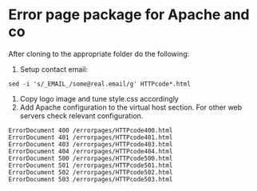 # Error page package for Apache and co

After cloning to the appropriate folder do the following:

1. Setup contact email: 
```Shell
sed -i 's/_EMAIL_/some@real.email/g' HTTPcode*.html
```
1. Copy logo image and tune style.css accordingly
1. Add Apache configuration to the virtual host section. For other web servers check relevant configuration.

```ApacheConf
ErrorDocument 400 /errorpages/HTTPcode400.html
ErrorDocument 401 /errorpages/HTTPcode401.html
ErrorDocument 403 /errorpages/HTTPcode403.html
ErrorDocument 404 /errorpages/HTTPcode404.html
ErrorDocument 500 /errorpages/HTTPcode500.html
ErrorDocument 501 /errorpages/HTTPcode501.html
ErrorDocument 502 /errorpages/HTTPcode502.html
ErrorDocument 503 /errorpages/HTTPcode503.html
```
